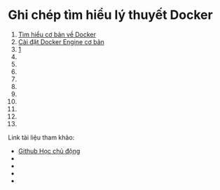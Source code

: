 # Ghi chép tìm hiểu lý thuyết Docker
1. [Tìm hiểu cơ bản về Docker](1.what-is-docker.md)
1. [Cài đặt Docker Engine cơ bản](2.install-docker-basic.md)
1. [1]()
1. []()
1. []()
1. []()
1. []()
1. []()
1. []()
1. []()
1. []()
1. []()
1. []()

Link tài liệu tham khảo:
* [Github Học chủ động](https://github.com/hocchudong/ghichep-docker/blob/master/docs/README.md)
* []()
* []()
* []()
* []()
